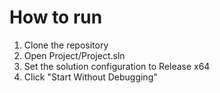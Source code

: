 # How to run
1. Clone the repository 
2. Open Project/Project.sln 
3. Set the solution configuration to Release x64
4. Click "Start Without Debugging"